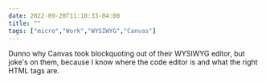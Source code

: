 ---date: 2022-09-20T11:10:33-04:00title: ""tags: ["micro","Work","WYSIWYG","Canvas"]---Dunno why Canvas took blockquoting out of their WYSIWYG editor, but joke's on them, because I know where the code editor is and what the right HTML tags are.